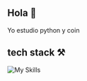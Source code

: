 ## Hola 👋
Yo estudio python y coin

## tech stack ⚒️
![My Skills](https://skillicons.dev/icons?i=py)
